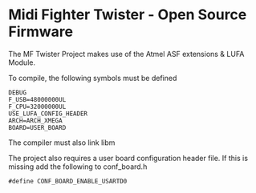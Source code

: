 # Midi Fighter Twister - Open Source Firmware
The MF Twister Project makes use of the Atmel ASF extensions & LUFA Module.

To compile, the following symbols must be defined

```
DEBUG
F_USB=48000000UL
F_CPU=32000000UL
USE_LUFA_CONFIG_HEADER
ARCH=ARCH_XMEGA
BOARD=USER_BOARD
```

The compiler must also link libm

The project also requires a user board configuration header file. If this is missing add the following to conf_board.h

```
#define CONF_BOARD_ENABLE_USARTD0
```
